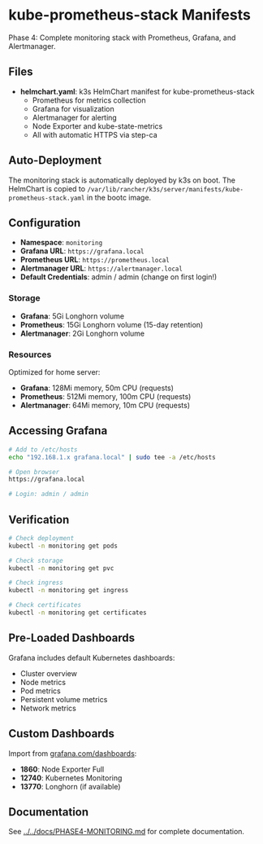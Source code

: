 # kube-prometheus-stack Manifests

Phase 4: Complete monitoring stack with Prometheus, Grafana, and Alertmanager.

## Files

- **helmchart.yaml**: k3s HelmChart manifest for kube-prometheus-stack
  - Prometheus for metrics collection
  - Grafana for visualization
  - Alertmanager for alerting
  - Node Exporter and kube-state-metrics
  - All with automatic HTTPS via step-ca

## Auto-Deployment

The monitoring stack is automatically deployed by k3s on boot. The HelmChart is copied to `/var/lib/rancher/k3s/server/manifests/kube-prometheus-stack.yaml` in the bootc image.

## Configuration

- **Namespace**: `monitoring`
- **Grafana URL**: `https://grafana.local`
- **Prometheus URL**: `https://prometheus.local`
- **Alertmanager URL**: `https://alertmanager.local`
- **Default Credentials**: admin / admin (change on first login!)

### Storage

- **Grafana**: 5Gi Longhorn volume
- **Prometheus**: 15Gi Longhorn volume (15-day retention)
- **Alertmanager**: 2Gi Longhorn volume

### Resources

Optimized for home server:
- **Grafana**: 128Mi memory, 50m CPU (requests)
- **Prometheus**: 512Mi memory, 100m CPU (requests)
- **Alertmanager**: 64Mi memory, 10m CPU (requests)

## Accessing Grafana

```bash
# Add to /etc/hosts
echo "192.168.1.x grafana.local" | sudo tee -a /etc/hosts

# Open browser
https://grafana.local

# Login: admin / admin
```

## Verification

```bash
# Check deployment
kubectl -n monitoring get pods

# Check storage
kubectl -n monitoring get pvc

# Check ingress
kubectl -n monitoring get ingress

# Check certificates
kubectl -n monitoring get certificates
```

## Pre-Loaded Dashboards

Grafana includes default Kubernetes dashboards:
- Cluster overview
- Node metrics
- Pod metrics
- Persistent volume metrics
- Network metrics

## Custom Dashboards

Import from [grafana.com/dashboards](https://grafana.com/dashboards):
- **1860**: Node Exporter Full
- **12740**: Kubernetes Monitoring
- **13770**: Longhorn (if available)

## Documentation

See [../../docs/PHASE4-MONITORING.md](../../docs/PHASE4-MONITORING.md) for complete documentation.
